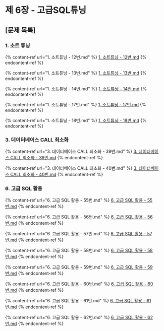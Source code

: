 # 제 6장 - 고급SQL튜닝

## \[문제 목록]

### 1. 소트 튜닝&#x20;

{% content-ref url="1. 소트튜닝 - 12번.md" %}
[1. 소트튜닝 - 12번.md](<1. 소트튜닝 - 12번.md>)
{% endcontent-ref %}

{% content-ref url="1. 소트튜닝 - 13번.md" %}
[1. 소트튜닝 - 13번.md](<1. 소트튜닝 - 13번.md>)
{% endcontent-ref %}

{% content-ref url="1. 소트튜닝 - 14번.md" %}
[1. 소트튜닝 - 14번.md](<1. 소트튜닝 - 14번.md>)
{% endcontent-ref %}

{% content-ref url="1. 소트튜닝 - 17번.md" %}
[1. 소트튜닝 - 17번.md](<1. 소트튜닝 - 17번.md>)
{% endcontent-ref %}

{% content-ref url="1. 소트튜닝 - 18번.md" %}
[1. 소트튜닝 - 18번.md](<1. 소트튜닝 - 18번.md>)
{% endcontent-ref %}

### 3. 데이터베이스 CALL 최소화&#x20;

{% content-ref url="3. 데이터베이스 CALL 최소화 - 39번.md" %}
[3. 데이터베이스 CALL 최소화 - 39번.md](<3. 데이터베이스 CALL 최소화 - 39번.md>)
{% endcontent-ref %}

{% content-ref url="3. 데이터베이스 CALL 최소화 - 40번.md" %}
[3. 데이터베이스 CALL 최소화 - 40번.md](<3. 데이터베이스 CALL 최소화 - 40번.md>)
{% endcontent-ref %}

### 6. 고급 SQL 활용

{% content-ref url="6. 고급 SQL 활용 - 55번.md" %}
[6. 고급 SQL 활용 - 55번.md](<6. 고급 SQL 활용 - 55번.md>)
{% endcontent-ref %}

{% content-ref url="6. 고급 SQL 활용 - 56번.md" %}
[6. 고급 SQL 활용 - 56번.md](<6. 고급 SQL 활용 - 56번.md>)
{% endcontent-ref %}

{% content-ref url="6. 고급 SQL 활용 - 57번.md" %}
[6. 고급 SQL 활용 - 57번.md](<6. 고급 SQL 활용 - 57번.md>)
{% endcontent-ref %}

{% content-ref url="6. 고급 SQL 활용 - 58번.md" %}
[6. 고급 SQL 활용 - 58번.md](<6. 고급 SQL 활용 - 58번.md>)
{% endcontent-ref %}

{% content-ref url="6. 고급 SQL 활용 - 59번.md" %}
[6. 고급 SQL 활용 - 59번.md](<6. 고급 SQL 활용 - 59번.md>)
{% endcontent-ref %}

{% content-ref url="6. 고급 SQL 활용 - 60번.md" %}
[6. 고급 SQL 활용 - 60번.md](<6. 고급 SQL 활용 - 60번.md>)
{% endcontent-ref %}

{% content-ref url="6. 고급 SQL 활용 - 61번.md" %}
[6. 고급 SQL 활용 - 61번.md](<6. 고급 SQL 활용 - 61번.md>)
{% endcontent-ref %}

{% content-ref url="6. 고급 SQL 활용 - 62번.md" %}
[6. 고급 SQL 활용 - 62번.md](<6. 고급 SQL 활용 - 62번.md>)
{% endcontent-ref %}





&#x20;

&#x20;
